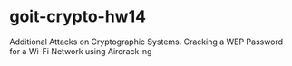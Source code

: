 # goit-crypto-hw14
Additional Attacks on Cryptographic Systems. Cracking a WEP Password for a Wi-Fi Network using Aircrack-ng
